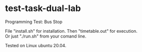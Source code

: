# test-task-dual-lab
Programming Test: Bus Stop

File "install.sh" for installation. Then "timetable.out" for execution.<br>
Or just "./run.sh" from your comand line.

Tested on Linux ubuntu 20.04.
